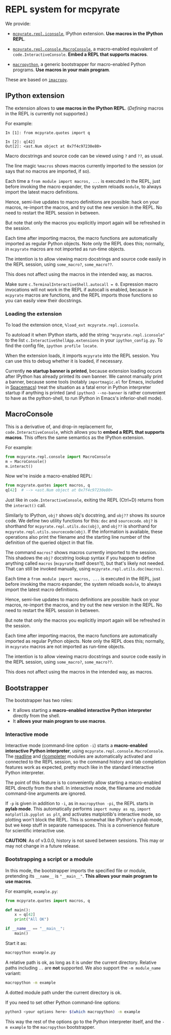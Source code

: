 # REPL system for mcpyrate

We provide:

- [``mcpyrate.repl.iconsole``](#ipython-extension), IPython extension. **Use macros in the IPython REPL**.

- [``mcpyrate.repl.console.MacroConsole``](#macroconsole), a macro-enabled equivalent of ``code.InteractiveConsole``. **Embed a REPL that supports macros**.

- [``macropython``](#bootstrapper), a generic bootstrapper for macro-enabled Python programs. **Use macros in your main program**.

These are based on [`imacropy`](https://github.com/Technologicat/imacropy).


## IPython extension

The extension allows to **use macros in the IPython REPL**. (*Defining* macros in the REPL is currently not supported.)

For example:

```ipython
In [1]: from mcpyrate.quotes import q

In [2]: q[42]
Out[2]: <ast.Num object at 0x7f4c97230e80>
```

Macro docstrings and source code can be viewed using ``?`` and ``??``, as usual.

The line magic `%macros` shows macros currently imported to the session (or says that no macros are imported, if so).

Each time a ``from module import macros, ...`` is executed in the REPL, just before invoking the macro expander, the system reloads ``module``, to always import the latest macro definitions.

Hence, semi-live updates to macro definitions are possible: hack on your macros, re-import the macros, and try out the new version in the REPL. No need to restart the REPL session in between.

But note that only the macros you explicitly import again will be refreshed in the session.

Each time after importing macros, the macro functions are automatically imported as regular Python objects. Note only the REPL does this; normally, in `mcpyrate` macros are not imported as run-time objects.

The intention is to allow viewing macro docstrings and source code easily in the REPL session, using ``some_macro?``, ``some_macro??``.

This does not affect using the macros in the intended way, as macros.

Make sure `c.TerminalInteractiveShell.autocall = 0`. Expression macro invocations will not work in the REPL if autocall is enabled, because in `mcpyrate` macros are functions, and the REPL imports those functions so you can easily view their docstrings.


### Loading the extension

To load the extension once, ``%load_ext mcpyrate.repl.iconsole``.

To autoload it when IPython starts, add the string ``"mcpyrate.repl.iconsole"`` to the list ``c.InteractiveShellApp.extensions`` in your ``ipython_config.py``. To find the config file, ``ipython profile locate``.

When the extension loads, it imports ``mcpyrate`` into the REPL session. You can use this to debug whether it is loaded, if necessary.

Currently **no startup banner is printed**, because extension loading occurs after IPython has already printed its own banner. We cannot manually print a banner, because some tools (notably ``importmagic.el`` for Emacs, included in [Spacemacs](http://spacemacs.org/)) treat the situation as a fatal error in Python interpreter startup if anything is printed (and ``ipython3 --no-banner`` is rather convenient to have as the python-shell, to run IPython in Emacs's inferior-shell mode).


## MacroConsole

This is a derivative of, and drop-in replacement for, ``code.InteractiveConsole``, which allows you to **embed a REPL that supports macros**. This offers the same semantics as the IPython extension.

For example:

```python
from mcpyrate.repl.console import MacroConsole
m = MacroConsole()
m.interact()
```

Now we're inside a macro-enabled REPL:

```python
from mcpyrate.quotes import macros, q
q[42]  # --> <ast.Num object at 0x7f4c97230e80>
```

Just like in `code.InteractiveConsole`, exiting the REPL (Ctrl+D) returns from the `interact()` call.

Similarly to IPython, `obj?` shows obj's docstring, and `obj??` shows its source code. We define two utility functions for this: `doc` and `sourcecode`. ``obj?`` is shorthand for ``mcpyrate.repl.utils.doc(obj)``, and ``obj??`` is shorthand for ``mcpyrate.repl.utils.sourcecode(obj)``. If the information is available, these operations also print the filename and the starting line number of the definition of the queried object in that file.

The command `macros?` shows macros currently imported to the session. This shadows the `obj?` docstring lookup syntax if you happen to define anything called `macros` (`mcpyrate` itself doesn't), but that's likely not needed. That can still be invoked manually, using `mcpyrate.repl.utils.doc(macros)`.

Each time a ``from module import macros, ...`` is executed in the REPL, just before invoking the macro expander, the system reloads ``module``, to always import the latest macro definitions.

Hence, semi-live updates to macro definitions are possible: hack on your macros, re-import the macros, and try out the new version in the REPL. No need to restart the REPL session in between.

But note that only the macros you explicitly import again will be refreshed in the session.

Each time after importing macros, the macro functions are automatically imported
as regular Python objects. Note only the REPL does this; normally, in `mcpyrate`
macros are not imported as run-time objects.

The intention is to allow viewing macro docstrings and source code easily in the
REPL session, using ``some_macro?``, ``some_macro??``.

This does not affect using the macros in the intended way, as macros.


## Bootstrapper

The bootstrapper has two roles:

 - It allows starting a **macro-enabled interactive Python interpreter** directly from the shell.
 - It **allows your main program to use macros**.


### Interactive mode

Interactive mode (command-line option `-i`) starts a **macro-enabled interactive Python interpreter**, using `mcpyrate.repl.console.MacroConsole`. The [readline](https://docs.python.org/3/library/readline.html) and [rlcompleter](https://docs.python.org/3/library/rlcompleter.html) modules are automatically activated and connected to the REPL session, so the command history and tab completion features work as expected, pretty much like in the standard interactive Python interpreter.

The point of this feature is to conveniently allow starting a macro-enabled REPL directly from the shell. In interactive mode, the filename and module command-line arguments are ignored.

If `-p` is given in addition to `-i`, as in `macropython -pi`, the REPL starts in **pylab mode**. This automatically performs `import numpy as np`, `import matplotlib.pyplot as plt`, and activates matplotlib's interactive mode, so plotting won't block the REPL. This is somewhat like IPython's pylab mode, but we keep stuff in separate namespaces. This is a convenience feature for scientific interactive use.

**CAUTION**: As of v3.0.0, history is not saved between sessions. This may or may not change in a future release.


### Bootstrapping a script or a module

In this mode, the bootstrapper imports the specified file or module, pretending its ``__name__`` is ``"__main__"``. **This allows your main program to use macros**.

For example, ``example.py``:

```python
from mcpyrate.quotes import macros, q

def main():
    x = q[42]
    print("All OK")

if __name__ == "__main__":
    main()
```

Start it as:

```bash
macropython example.py
```

A relative path is ok, as long as it is under the current directory. Relative paths including ``..`` are **not** supported. We also support the ``-m module_name`` variant:

```bash
macropython -m example
```

A dotted module path under the current directory is ok.

If you need to set other Python command-line options:

```bash
python3 <your options here> $(which macropython) -m example
```

This way the rest of the options go to the Python interpreter itself, and the ``-m example`` to the ``macropython`` bootstrapper.
